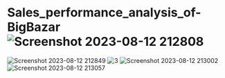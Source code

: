 # Sales_performance_analysis_of-BigBazar![Screenshot 2023-08-12 212808](https://github.com/SathwikBhat/Sales_performance_analysis_of-BigBazar/assets/141931631/79bc3b96-5a17-4bf1-a0fd-bf3aede84903)
![Screenshot 2023-08-12 212849](https://github.com/SathwikBhat/Sales_performance_analysis_of-BigBazar/assets/141931631/d2d20543-251f-413a-aec0-ab41653dfce4)
![3](https://github.com/SathwikBhat/Sales_performance_analysis_of-BigBazar/assets/141931631/a63ce9cf-10d9-4e81-8b51-a723a6c6fc97)
![Screenshot 2023-08-12 213002](https://github.com/SathwikBhat/Sales_performance_analysis_of-BigBazar/assets/141931631/31cbbb74-c9cd-429f-89f2-91d5face9194)
![Screenshot 2023-08-12 213057](https://github.com/SathwikBhat/Sales_performance_analysis_of-BigBazar/assets/141931631/3d67dc97-543e-40c5-bfdb-47f376eb6ca7)
